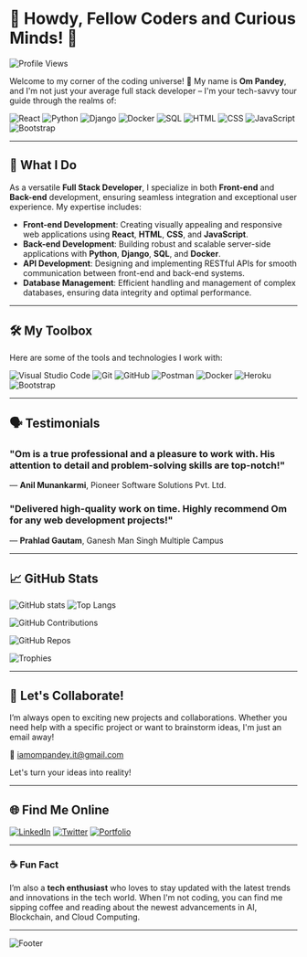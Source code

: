# 👋 Howdy, Fellow Coders and Curious Minds! 🚀

![Profile Views](https://komarev.com/ghpvc/?username=om-pandey&color=blueviolet)

Welcome to my corner of the coding universe! 🌌 My name is **Om Pandey**, and I'm not just your average full stack developer – I'm your tech-savvy tour guide through the realms of:

![React](https://img.shields.io/badge/React-61DAFB?style=flat&logo=react&logoColor=white) ![Python](https://img.shields.io/badge/Python-3776AB?style=flat&logo=python&logoColor=white) ![Django](https://img.shields.io/badge/Django-092E20?style=flat&logo=django&logoColor=white) ![Docker](https://img.shields.io/badge/Docker-2496ED?style=flat&logo=docker&logoColor=white) ![SQL](https://img.shields.io/badge/SQL-336791?style=flat&logo=postgresql&logoColor=white) ![HTML](https://img.shields.io/badge/HTML-E34F26?style=flat&logo=html5&logoColor=white) ![CSS](https://img.shields.io/badge/CSS-1572B6?style=flat&logo=css3&logoColor=white) ![JavaScript](https://img.shields.io/badge/JavaScript-F7DF1E?style=flat&logo=javascript&logoColor=black) ![Bootstrap](https://img.shields.io/badge/Bootstrap-7952B3?style=flat&logo=bootstrap&logoColor=white)

---

## 🚀 What I Do

As a versatile **Full Stack Developer**, I specialize in both **Front-end** and **Back-end** development, ensuring seamless integration and exceptional user experience. My expertise includes:

- **Front-end Development**: Creating visually appealing and responsive web applications using **React**, **HTML**, **CSS**, and **JavaScript**.
- **Back-end Development**: Building robust and scalable server-side applications with **Python**, **Django**, **SQL**, and **Docker**.
- **API Development**: Designing and implementing RESTful APIs for smooth communication between front-end and back-end systems.
- **Database Management**: Efficient handling and management of complex databases, ensuring data integrity and optimal performance.

---

## 🛠️ My Toolbox

Here are some of the tools and technologies I work with:

![Visual Studio Code](https://img.shields.io/badge/VS%20Code-007ACC?style=flat&logo=visual-studio-code&logoColor=white) ![Git](https://img.shields.io/badge/Git-F05032?style=flat&logo=git&logoColor=white) ![GitHub](https://img.shields.io/badge/GitHub-181717?style=flat&logo=github&logoColor=white) ![Postman](https://img.shields.io/badge/Postman-FF6C37?style=flat&logo=postman&logoColor=white) ![Docker](https://img.shields.io/badge/Docker-2496ED?style=flat&logo=docker&logoColor=white) ![Heroku](https://img.shields.io/badge/Heroku-430098?style=flat&logo=heroku&logoColor=white) ![Bootstrap](https://img.shields.io/badge/Bootstrap-7952B3?style=flat&logo=bootstrap&logoColor=white)

---

## 🗣️ Testimonials

### "Om is a true professional and a pleasure to work with. His attention to detail and problem-solving skills are top-notch!" 
— **Anil Munankarmi**, Pioneer Software Solutions Pvt. Ltd.

### "Delivered high-quality work on time. Highly recommend Om for any web development projects!"
— **Prahlad Gautam**, Ganesh Man Singh Multiple Campus

---

## 📈 GitHub Stats

![GitHub stats](https://github-readme-stats.vercel.app/api?username=om-pandey&show_icons=true&theme=radical)
![Top Langs](https://github-readme-stats.vercel.app/api/top-langs/?username=om-pandey&layout=compact&theme=radical)

![GitHub Contributions](https://github-readme-activity-graph.vercel.app/graph?username=om-pandey&theme=radical)

![GitHub Repos](https://github-readme-stats.vercel.app/api/pin/?username=om-pandey&repo=repo-name&theme=radical)

![Trophies](https://github-profile-trophy.vercel.app/?username=om-pandey&theme=radical&column=7)

---

## 💬 Let's Collaborate!

I’m always open to exciting new projects and collaborations. Whether you need help with a specific project or want to brainstorm ideas, I'm just an email away!

📧 [iamompandey.it@gmail.com](mailto:iamompandey.it@gmail.com)

Let's turn your ideas into reality!

---

## 🌐 Find Me Online

[![LinkedIn](https://img.shields.io/badge/LinkedIn-0A66C2?style=flat&logo=linkedin&logoColor=white)](https://www.linkedin.com/in/om-pandey-647844305/) 
[![Twitter](https://img.shields.io/badge/Twitter-1DA1F2?style=flat&logo=twitter&logoColor=white)](https://x.com/omeydev) 
[![Portfolio](https://img.shields.io/badge/Portfolio-242424?style=flat&logo=web&logoColor=white)](https://www.omkumarpandey.com.np/)

---

### ☕ Fun Fact

I’m also a **tech enthusiast** who loves to stay updated with the latest trends and innovations in the tech world. When I'm not coding, you can find me sipping coffee and reading about the newest advancements in AI, Blockchain, and Cloud Computing.

---

![Footer](https://img.shields.io/badge/Happy%20Coding-💻%20Enjoy%20the%20Journey!-green)
